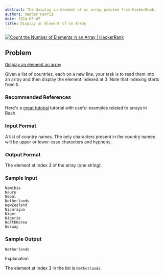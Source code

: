 ```yaml
---
abstract: The display an element of an array problem from HackerRank.
authors: Xander Harris
date: 2024-03-07
title: Display an Element of an Array
---
```


[![Count the Number of Elements in an Array | HackerRank](https://img.shields.io/badge/HackerRank-green?style=for-the-badge&logo=hackerrank&label=count%20the%20number%20of%20elements%20in%20an%20array)](https://www.hackerrank.com/challenges/bash-tutorials-read-in-an-array/)

## Problem

[Display an element an array](https://www.hackerrank.com/challenges/bash-tutorials-display-the-third-element-of-an-array/problem?isFullScreen=true)

Given a list of countries, each on a new line, your task is to read them into an array and then display the element indexed at $3$. Note that indexing starts from $0$.

### Recommended References

Here's a [great tutorial](http://www.thegeekstuff.com/2010/06/bash-array-tutorial/) tutorial with useful examples related to arrays in Bash.

### Input Format

A list of country names. The only characters present in the country names will be upper or lower-case characters and hyphens.

### Output Format

The element at index $3$ of the array (one string).

### Sample Input

```{code-block} shell
Namibia
Nauru
Nepal
Netherlands
NewZealand
Nicaragua
Niger
Nigeria
NorthKorea
Norway
```

### Sample Output

```{code-block} shell
Netherlands
```

Explanation

The element at index $3$ in the list is `Netherlands`.

```{index} shell; arrays
```

```{sectionauthor} Xander Harris <xandertheharris@gmail.com>
```
